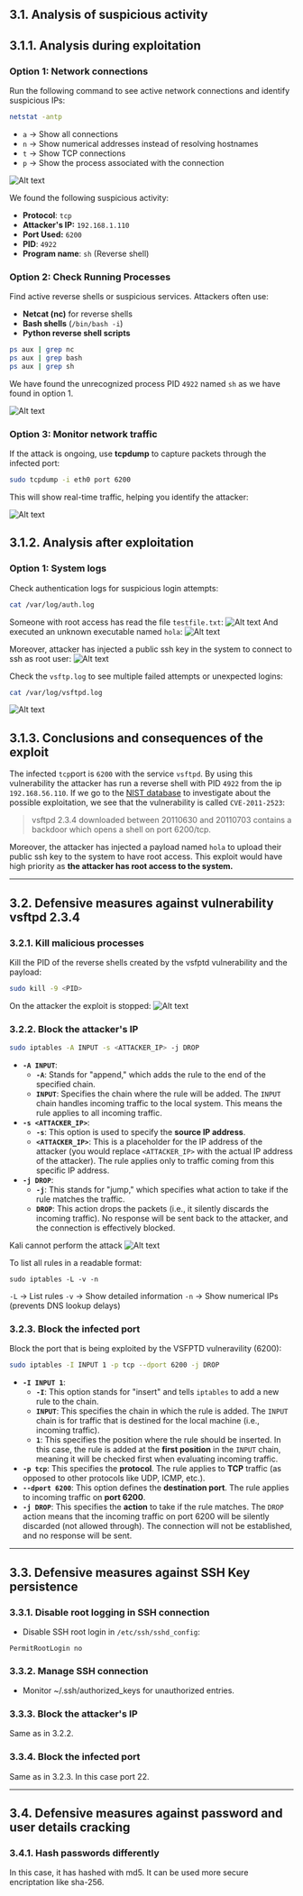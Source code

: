 ## 3.1. Analysis of suspicious activity

## 3.1.1. Analysis during exploitation
### Option 1: Network connections
Run the following command to see active network connections and identify suspicious IPs:

```bash
netstat -antp
```
- `a` → Show all connections  
- `n` → Show numerical addresses instead of resolving hostnames  
- `t` → Show TCP connections  
- `p` → Show the process associated with the connection  

![Alt text](/images/Pasted%20image%2020250211211920.png)

We found the following suspicious activity:
- **Protocol**: `tcp`
- **Attacker's IP:** `192.168.1.110`
- **Port Used:** `6200`
- **PID**: `4922` 
- **Program name**: `sh` (Reverse shell)

### Option 2:  Check Running Processes
Find active reverse shells or suspicious services. Attackers often use:
- **Netcat (nc)** for reverse shells
- **Bash shells** (`/bin/bash -i`)
- **Python reverse shell scripts**

```bash
ps aux | grep nc
ps aux | grep bash
ps aux | grep sh
```

We have found the unrecognized process PID `4922` named `sh` as we have found in option 1.

![Alt text](images/Pasted%20image%2020250211212857.png)

### Option 3:  Monitor network traffic
If the attack is ongoing, use **tcpdump** to capture packets through the infected port:

```bash
sudo tcpdump -i eth0 port 6200
```

This will show real-time traffic, helping you identify the attacker:

![Alt text](images/Pasted%20image%2020250211213232.png)

## 3.1.2. Analysis after exploitation
### Option 1: System logs

Check authentication logs for suspicious login attempts:
```bash
cat /var/log/auth.log
```

Someone with root access has read the file `testfile.txt`:
![Alt text](images/Pasted%20image%2020250213203019.png)
And executed an unknown executable named `hola`:
![Alt text](images/Pasted%20image%2020250216164835.png)

Moreover, attacker has injected a public ssh key in the system to connect to ssh as root user:
![Alt text](images/Pasted%20image%2020250216164120.png)

Check the `vsftp.log` to see multiple failed attempts or unexpected logins:
```bash
cat /var/log/vsftpd.log
```

![Alt text](images/Pasted%20image%2020250211212437.png)

## 3.1.3. Conclusions and consequences of the exploit

The infected `tcp`port is `6200` with the service `vsftpd`. By using this vulnerability the attacker has run a reverse shell with PID `4922` from the ip `192.168.56.110`. If we go to the [NIST database](https://nvd.nist.gov/vuln/detail/CVE-2011-2523) to investigate about the possible exploitation, we see that the vulnerability is called `CVE-2011-2523`:

> vsftpd 2.3.4 downloaded between 20110630 and 20110703 contains a backdoor which opens a shell on port 6200/tcp.

Moreover, the attacker has injected a payload named `hola` to upload their public ssh key to the system to have root access. This exploit would have high priority as **the attacker has root access to the system.**


---
## 3.2. Defensive measures against vulnerability vsftpd 2.3.4
### 3.2.1. Kill malicious processes

Kill the PID of the reverse shells created by the vsfptd vulnerability and the payload:
  ```bash
  sudo kill -9 <PID>
  ```
 
On the attacker the exploit is stopped:
![Alt text](images/Pasted%20image%2020250211213942.png)

### 3.2.2. Block the attacker's IP
```bash
sudo iptables -A INPUT -s <ATTACKER_IP> -j DROP
```

- **`-A INPUT`**:
    - **`-A`**: Stands for "append," which adds the rule to the end of the specified chain.
    - **`INPUT`**: Specifies the chain where the rule will be added. The `INPUT` chain handles incoming traffic to the local system. This means the rule applies to all incoming traffic.
- **`-s <ATTACKER_IP>`**:
    - **`-s`**: This option is used to specify the **source IP address**.
    - **`<ATTACKER_IP>`**: This is a placeholder for the IP address of the attacker (you would replace `<ATTACKER_IP>` with the actual IP address of the attacker). The rule applies only to traffic coming from this specific IP address.
- **`-j DROP`**:
    - **`-j`**: This stands for "jump," which specifies what action to take if the rule matches the traffic.
    - **`DROP`**: This action drops the packets (i.e., it silently discards the incoming traffic). No response will be sent back to the attacker, and the connection is effectively blocked.

Kali cannot perform the attack
![Alt text](images/Pasted%20image%2020250211214221.png)

To list all rules in a readable format:
```
sudo iptables -L -v -n
```

`-L` → List rules
`-v` → Show detailed information
`-n` → Show numerical IPs (prevents DNS lookup delays)

### 3.2.3. **Block the infected port**

Block the port that is being exploited by the VSFPTD vulneravility (6200):
```bash
sudo iptables -I INPUT 1 -p tcp --dport 6200 -j DROP
```

- **`-I INPUT 1`**:
    - **`-I`**: This option stands for "insert" and tells `iptables` to add a new rule to the chain.
    - **`INPUT`**: This specifies the chain in which the rule is added. The `INPUT` chain is for traffic that is destined for the local machine (i.e., incoming traffic).
    - **`1`**: This specifies the position where the rule should be inserted. In this case, the rule is added at the **first position** in the `INPUT` chain, meaning it will be checked first when evaluating incoming traffic.
- **`-p tcp`**: This specifies the **protocol**. The rule applies to **TCP** traffic (as opposed to other protocols like UDP, ICMP, etc.).
- **`--dport 6200`**: This option defines the **destination port**. The rule applies to incoming traffic on **port 6200**.
- **`-j DROP`**: This specifies the **action** to take if the rule matches. The `DROP` action means that the incoming traffic on port 6200 will be silently discarded (not allowed through). The connection will not be established, and no response will be sent.

---
## 3.3. Defensive measures against SSH Key persistence
### 3.3.1. Disable root logging in SSH connection

- Disable SSH root login in `/etc/ssh/sshd_config`:
```
PermitRootLogin no
```

### 3.3.2. Manage SSH connection

- Monitor ~/.ssh/authorized_keys for unauthorized entries.
### 3.3.3. Block the attacker's IP
Same as in 3.2.2.
### 3.3.4. Block the infected port
Same as in 3.2.3. In this case port 22.

---
## 3.4. Defensive measures against password and user details cracking
### 3.4.1. Hash passwords differently

In this case, it has hashed with md5. It can be used more secure encriptation like sha-256.
